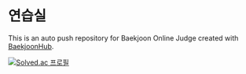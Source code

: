 # 연습실
This is an auto push repository for Baekjoon Online Judge created with [BaekjoonHub](https://github.com/BaekjoonHub/BaekjoonHub).

[![Solved.ac 프로필](http://mazassumnida.wtf/api/v2/generate_badge?boj=dnss1)](https://solved.ac/dnss1)
